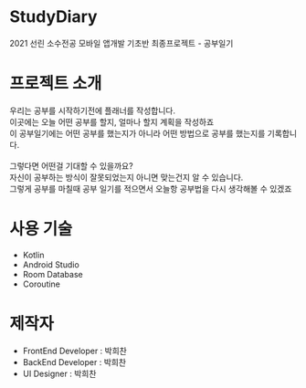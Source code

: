 # StudyDiary
2021 선린 소수전공 모바일 앱개발 기초반 최종프로젝트 - 공부일기

# 프로젝트 소개
우리는 공부를 시작하기전에 플래너를 작성합니다.<br>
이곳에는 오늘 어떤 공부를 할지, 얼마나 할지 계획을 작성하죠<br>
이 공부일기에는 어떤 공부를 했는지가 아니라 어떤 방법으로 공부를 했는지를 기록합니다.
<br><br>
그렇다면 어떤걸 기대할 수 있을까요?<br>
자신이 공부하는 방식이 잘못되었는지 아니면 맞는건지 알 수 있습니다.<br>
그렇게 공부를 마칠때 공부 일기를 적으면서 오늘항 공부법을 다시 생각해볼 수 있겠죠<br>

# 사용 기술
- Kotlin
- Android Studio
- Room Database
- Coroutine

# 제작자
- FrontEnd Developer : 박희찬
- BackEnd Developer : 박희찬
- UI Designer : 박희찬